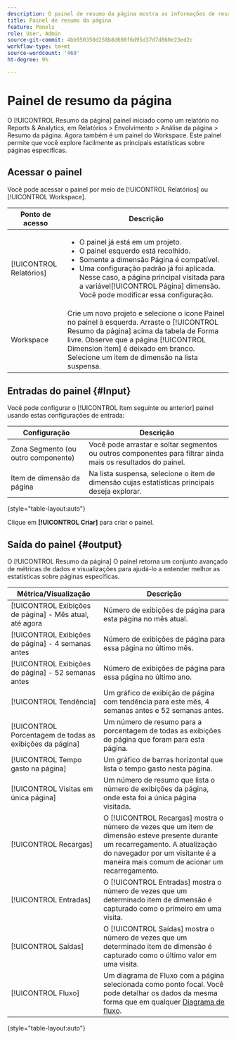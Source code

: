 ```yaml
---
description: O painel de resumo da página mostra as informações de resumo de uma página de sua escolha.
title: Painel de resumo da página
feature: Panels
role: User, Admin
source-git-commit: 4bb950350d258b8d608f6d95d37d7d860e23ed2c
workflow-type: tm+mt
source-wordcount: '469'
ht-degree: 9%

---
```



# Painel de resumo da página

O [!UICONTROL Resumo da página] painel iniciado como um relatório no Reports &amp; Analytics, em Relatórios > Envolvimento > Análise da página > Resumo da página. Agora também é um painel do Workspace. Este painel permite que você explore facilmente as principais estatísticas sobre páginas específicas.

## Acessar o painel

Você pode acessar o painel por meio de [!UICONTROL Relatórios] ou [!UICONTROL Workspace].

| Ponto de acesso | Descrição |
| --- | --- |
| [!UICONTROL Relatórios] | <ul><li>O painel já está em um projeto.</li><li>O painel esquerdo está recolhido.</li><li>Somente a dimensão Página é compatível.</li><li>Uma configuração padrão já foi aplicada. Nesse caso, a página principal visitada para a variável[!UICONTROL Página] dimensão. Você pode modificar essa configuração.</li></ul> |
| Workspace | Crie um novo projeto e selecione o ícone Painel no painel à esquerda. Arraste o [!UICONTROL Resumo da página] acima da tabela de Forma livre. Observe que a página [!UICONTROL Dimension Item] é deixado em branco. Selecione um item de dimensão na lista suspensa. |

## Entradas do painel {#Input}

Você pode configurar o [!UICONTROL Item seguinte ou anterior] painel usando estas configurações de entrada:

| Configuração | Descrição |
| --- | --- |
| Zona Segmento (ou outro componente) | Você pode arrastar e soltar segmentos ou outros componentes para filtrar ainda mais os resultados do painel. |
| Item de dimensão da página | Na lista suspensa, selecione o item de dimensão cujas estatísticas principais deseja explorar. |

{style=&quot;table-layout:auto&quot;}

Clique em **[!UICONTROL Criar]** para criar o painel.

## Saída do painel {#output}

O [!UICONTROL Resumo da página] O painel retorna um conjunto avançado de métricas de dados e visualizações para ajudá-lo a entender melhor as estatísticas sobre páginas específicas.

| Métrica/Visualização | Descrição |
| --- | --- |
| [!UICONTROL Exibições de página] - Mês atual, até agora | Número de exibições de página para esta página no mês atual. |
| [!UICONTROL Exibições de página] - 4 semanas antes | Número de exibições de página para essa página no último mês. |
| [!UICONTROL Exibições de página] - 52 semanas antes | Número de exibições de página para essa página no último ano. |
| [!UICONTROL Tendência] | Um gráfico de exibição de página com tendência para este mês, 4 semanas antes e 52 semanas antes. |
| [!UICONTROL Porcentagem de todas as exibições da página] | Um número de resumo para a porcentagem de todas as exibições de página que foram para esta página. |
| [!UICONTROL Tempo gasto na página] | Um gráfico de barras horizontal que lista o tempo gasto nesta página. |
| [!UICONTROL Visitas em única página] | Um número de resumo que lista o número de exibições da página, onde esta foi a única página visitada. |
| [!UICONTROL Recargas] | O [!UICONTROL Recargas] mostra o número de vezes que um item de dimensão esteve presente durante um recarregamento. A atualização do navegador por um visitante é a maneira mais comum de acionar um recarregamento. |
| [!UICONTROL Entradas] | O [!UICONTROL Entradas] mostra o número de vezes que um determinado item de dimensão é capturado como o primeiro em uma visita. |
| [!UICONTROL Saídas] | O [!UICONTROL Saídas] mostra o número de vezes que um determinado item de dimensão é capturado como o último valor em uma visita. |
| [!UICONTROL Fluxo] | Um diagrama de Fluxo com a página selecionada como ponto focal. Você pode detalhar os dados da mesma forma que em qualquer [Diagrama de fluxo](/help/analyze/analysis-workspace/visualizations/c-flow/creating-flow-report.md). |

{style=&quot;table-layout:auto&quot;}

